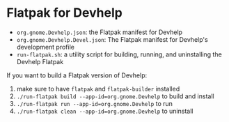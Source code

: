 Flatpak for Devhelp
===================

 - `org.gnome.Devhelp.json`: the Flatpak manifest for Devhelp
 - `org.gnome.Devhelp.Devel.json`: The Flatpak manifest for Devhelp's
   development profile
 - `run-flatpak.sh`: a utility script for building, running, and uninstalling
   the Devhelp Flatpak

If you want to build a Flatpak version of Devhelp:

 1. make sure to have `flatpak` and `flatpak-builder` installed
 2. `./run-flatpak build --app-id=org.gnome.Devhelp` to build and install
 3. `./run-flatpak run --app-id=org.gnome.Devhelp` to run
 4. `./run-flatpak clean --app-id=org.gnome.Devhelp` to uninstall
